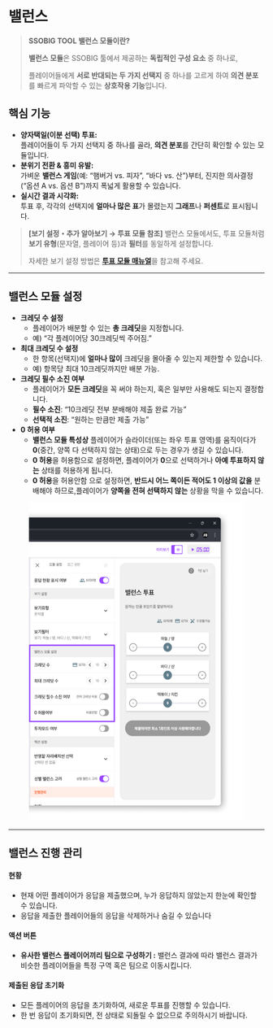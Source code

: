 # 밸런스

> **SSOBIG TOOL 밸런스 모듈이란?**
>
> **밸런스 모듈**은 SSOBIG 툴에서 제공하는 **독립적인 구성 요소** 중 하나로,
>
> 플레이어들에게 **서로 반대되는 두 가지 선택지** 중 하나를 고르게 하여 **의견 분포**를 빠르게 파악할 수 있는 **상호작용 기능**입니다.



## 핵심 기능

* **양자택일(이분 선택) 투표:**\
  플레이어들이 두 가지 선택지 중 하나를 골라, **의견 분포**를 간단히 확인할 수 있는 모듈입니다.
* **분위기 전환 & 흥미 유발:**\
  가벼운 **밸런스 게임**(예: “햄버거 vs. 피자”, “바다 vs. 산”)부터, 진지한 의사결정(“옵션 A vs. 옵션 B”)까지 폭넓게 활용할 수 있습니다.
* **실시간 결과 시각화:**\
  투표 후, 각각의 선택지에 **얼마나 많은 표**가 몰렸는지 **그래프**나 **퍼센트**로 표시됩니다.

> **\[보기 설정・추가 알아보기 → 투표 모듈 참조]** 밸런스 모듈에서도, 투표 모듈처럼 **보기 유형**(문자열, 플레이어 등)과 **필터**를 동일하게 설정합니다.
>
> 자세한 보기 설정 방법은 [**투표 모듈 매뉴얼**](undefined-1.md)을 참고해 주세요.

***



## 밸런스 모듈 설정

* **크레딧 수 설정**
  * 플레이어가 배분할 수 있는 **총 크레딧**을 지정합니다.
  * 예) “각 플레이어당 30크레딧씩 주어짐.”
* **최대 크레딧 수 설정**
  * 한 항목(선택지)에 **얼마나 많이** 크레딧을 몰아줄 수 있는지 제한할 수 있습니다.
  * 예) 항목당 최대 10크레딧까지만 배분 가능.
* **크레딧 필수 소진 여부**
  * 플레이어가 **모든 크레딧**을 꼭 써야 하는지, 혹은 일부만 사용해도 되는지 결정합니다.
  * **필수 소진**: “10크레딧 전부 분배해야 제출 완료 가능”
  * **선택적 소진**: “원하는 만큼만 제출 가능”
* **0 허용 여부**
  * **밸런스 모듈 특성상** 플레이어가 슬라이더(또는 좌우 투표 영역)를 움직이다가 **0**(중간, 양쪽 다 선택하지 않는 상태)으로 두는 경우가 생길 수 있습니다.
  * **0 허용**을 허용함으로 설정하면, 플레이어가 **0**으로 선택하거나 **아예 투표하지 않는** 상태를 허용하게 됩니다.
  * **0 허용**을 허용안함 으로 설정하면, **반드시 어느 쪽이든 적어도 1 이상의 값을** 분배해야 하므로,플레이어가 **양쪽을 전혀 선택하지 않는** 상황을 막을 수 있습니다.



<figure><img src="../../.gitbook/assets/밸런스 1.png" alt=""><figcaption></figcaption></figure>

***

## **밸런스 진행 관리**

#### **현황**

* 현재 어떤 플레이어가 응답을 제출했으며, 누가 응답하지 않았는지 한눈에 확인할 수 있습니다.
* 응답을 제출한 플레이어들의 응답을 삭제하거나 숨길 수 있습니다

#### **액션 버튼**

* **유사한 밸런스 플레이어끼리 팀으로 구성하기 :** 밸런스 결과에 따라 밸런스 결과가 비슷한 플레이어들을 특정 구역 혹은 팀으로 이동시킵니다.

#### **제출된 응답 초기화**

* 모든 플레이어의 응답을 초기화하여, 새로운 투표를 진행할 수 있습니다.
* 한 번 응답이 초기화되면, 전 상태로 되돌릴 수 없으므로 주의하시기 바랍니다.
